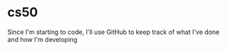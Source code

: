 # cs50

Since I'm starting to code, I'll use GitHub to keep track of what I've done and how I'm developing
